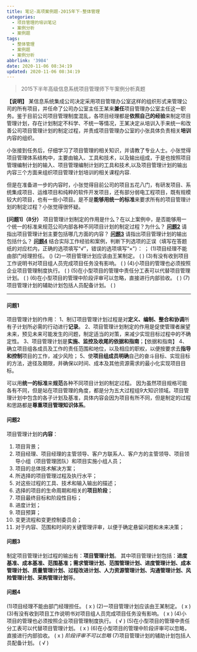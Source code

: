 ```yaml
---
title: 笔记-高项案例题-2015年下-整体管理
categories:
  - 项目管理的培训笔记
  - 案例分析
  - 案例题
tags:
  - 整体管理
  - 案例题
  - 案例分析
abbrlink: '3984'
date: 2020-11-06 08:34:19
updated: 2020-11-06 08:34:19
---
```


> 2015下半年高级信息系统项目管理师下午案例分析真题

**【说明】**
某信息系统集成公司决定采用项目管理办公室这样的组织形式来管理公司的所有项目，并任命了公司办公室主任王某来**兼任**项目管理办公室主任这一职务。鉴于目前公司项目管理制度混乱，各项目经理都是**依照自己的经验**来制定项目管理计划，存在计划制定不科学、不统一等情况，王某决定从培训入手来统一和改善公司项目管理计划的制定过程，并责成项目管理办公室的小张具体负责相关**培训**内容的组织。

小张接到任务后，仔细学习了项目管理的相关知识，并请教了专业人士。小张觉得项目管理体系结构中，主要由输入、工具和技术，以及输出组成，于是也按照项目管理编制计划的输入、项目管理编制计划的工具和技术,以及项目管理计划的输出内容三个方面来组织项目管理计划培训的相关课程内容.

但是在准备进一步的内容时，小张觉得目前公司的项目五花八门，有研发项目、系统集成项目、运维项目和纯粹的软件开发项目，还有部分弱电工程项目，既有规模较大的项目，也有一些小项目。是不是**能够用统一的标准**来要求所有的项目管理计划的制定过程？小张觉得很怀疑。

**[问题1]（8分）**
项目管理计划制定的作用是什么？在以上案例中，是否能够用一个统一的标准来规范公司内部各种不同项目计划的制定过程？为什么？
**[问题2](4分)**
请指出项目管理计划主要包括哪几方面的内容？
**[问题3](6分)**
请指出项目管理计划的输出包括什么？
**[问题4](7分)**
结合实际工作经验和案例，判断下列选项的正误（填写在答题纸的对应栏内，正确的选项填写“√”，错误的选项填写“×”）：  ；
(1)项目经理不能由部门经理担任。  ()
(2)一项目管理计划应该由王某制定。   (  )
(3)有没有收到项目工作说明书对项目组人员完成项目任务没有影响。   (  )
(4)小项目的管理也必须按照企业项目管理制度执行。  (  )
(5)在小型项目的管理中责任分工表可以代替项目管理计划。    (  )
(6)在小型项目的管理中阶段评审可以忽略，直接进行内部验收。  (  )
(7)项目管理计划的辅助计划包括人员配备计划。   (  )

<!-- more -->

---

#### 问题1

项目管理计划的作用：
1、制订项目管理计划过程是对**定义、编制、整合和协调**所有子计划所必需的行动进行**记录**。
2、项目管理计划制定的作用是促使管理者展望未来，预见未来可能发生的问题，制定适当的对策，来减少实现目标过程中的不确定性。
3、项目管理计划是**实施、监控及收尾的依据和指南**；【依据和指南】
4、确立项目组各成员及工作的责任范围和地位，以及相应的职权，以便按要求去**指导和控制**项目的工作，减少风险；
5、使**项目组成员明确**自己的奋斗目标、实现目标的方法，途径及期限，并确保以时间、成本及其他资源需求的最小化实现项目目标。

可以用**统一的标准**来**规范**各种不同项目计划的制定过程。
因为虽然项目规格可能各有不同，但是站在项目管理的角度，都是分为五大过程组9大知识领域。项目管理计划中包含的各子计划及基准，具体内容会因为项目有所不同，但是制定的过程和思路都是**尊重项目管理知识体系**。

#### 问题2

项目管理计划的**内容**：

1. 项目背景；
2. 项目经理、项目经理的主管领导、客户方联系人、客户方的主管领导、项目领导小组（项目管理团队）和项目实施小组人员；
3. 项目的总体技术解决方案；
4. 所选择的项目管理过程及执行水平；
5. 对这些过程的工具、技术和输入输出的描述；
6. 选择的项目的生命周期和相关的**项目阶段**；
7. 项目最终目标和阶段性目标；
8. 进度计划；
9. 项目预算；
10. 变更流程和变更控制委员会；
11. 对于内容、范围和时间的关键管理评审，以便于确定悬留问题和未来决策；

#### 问题3

制定项目管理计划过程的输出有：**项目管理计划**。
其中项目管理计划包括：**进度基准、成本基准、范围基准；需求管理计划、范围管理计划、进度管理计划、成本管理计划、质量管理计划、过程改进计划、人力资源管理计划、沟通管理计划、风险管理计划、采购管理计划**等。

#### 问题4

(1)项目经理不能由部门经理担任。  ( x )
(2)一项目管理计划应该由王某制定。   ( x )
(3)有没有收到项目工作说明书对项目组人员完成项目任务没有影响。   ( x )
(4)小项目的管理也必须按照企业项目管理制度执行。  ( √ )
(5)在小型项目的管理中责任分工表可以代替项目管理计划。    ( x )
(6)在小型项目的管理中阶段评审可以忽略，直接进行内部验收。  ( x ) *阶段评审不可以忽略*
(7)项目管理计划的辅助计划包括人员配备计划。   ( √ )
